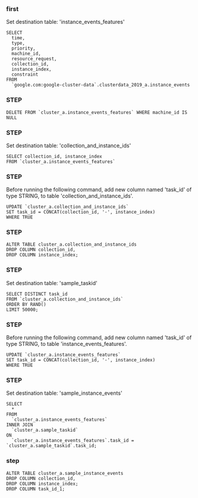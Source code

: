 ### first
Set destination table: 'instance_events_features'
```
SELECT
  time,
  type,
  priority,
  machine_id,
  resource_request,
  collection_id,
  instance_index,
  constraint
FROM
  `google.com:google-cluster-data`.clusterdata_2019_a.instance_events
```

### STEP
```
DELETE FROM `cluster_a.instance_events_features` WHERE machine_id IS NULL
```

### STEP
Set destination table: 'collection_and_instance_ids'
```
SELECT collection_id, instance_index
FROM `cluster_a.instance_events_features`
```

### STEP
Before running the following command, add new column named 'task_id' of type STRING, to table 'collection_and_instance_ids'.
```
UPDATE `cluster_a.collection_and_instance_ids`
SET task_id = CONCAT(collection_id, '-', instance_index)
WHERE TRUE
```

### STEP
```
ALTER TABLE cluster_a.collection_and_instance_ids
DROP COLUMN collection_id,
DROP COLUMN instance_index;
```

### STEP
Set destination table: 'sample_taskid'
```
SELECT DISTINCT task_id
FROM `cluster_a.collection_and_instance_ids`
ORDER BY RAND()
LIMIT 50000;
```

### STEP
Before running the following command, add new column named 'task_id' of type STRING, to table 'instance_events_features'.
```
UPDATE `cluster_a.instance_events_features`
SET task_id = CONCAT(collection_id, '-', instance_index)
WHERE TRUE
```

### STEP
Set destination table: 'sample_instance_events'
```
SELECT
  *
FROM
  `cluster_a.instance_events_features`
INNER JOIN
  `cluster_a.sample_taskid`
ON
  `cluster_a.instance_events_features`.task_id = `cluster_a.sample_taskid`.task_id;
```

### step
```
ALTER TABLE cluster_a.sample_instance_events
DROP COLUMN collection_id,
DROP COLUMN instance_index;
DROP COLUMN task_id_1;
```
